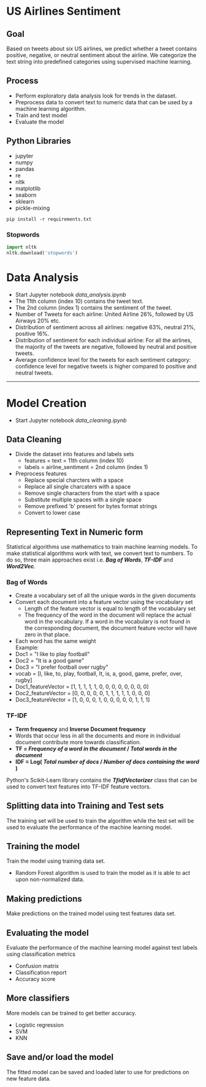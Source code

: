 # US Airlines Sentiment

## Goal
Based on tweets about six US airlines, we predict whether a tweet contains positive, negative, or neutral sentiment about the airline. We categorize the text string into predefined categories using supervised machine learning.

## Process
* Perform exploratory data analysis look for trends in the dataset. 
* Preprocess data to convert text to numeric data that can be used by a machine learning algorithm. 
* Train and test model
* Evaluate the model

## Python Libraries
* jupyter
* numpy
* pandas
* re
* nltk
* matplotlib 
* seaborn 
* sklearn
* pickle-mixing

`pip install -r requirements.txt`

### Stopwords
```py
import nltk
nltk.download('stopwords')
```

# Data Analysis
* Start Jupyter notebook *data_analysis.ipynb*
* The 11th column (index 10) contains the tweet text.
* The 2nd column (index 1) contains the sentiment of the tweet.
* Number of Tweets for each airline: United Airline 26%, followed by US Airways 20% etc.
* Distribution of sentiment across all airlines: negative 63%, neutral 21%, positive 16%.
* Distribution of sentiment for each individual airline: For all the airlines, the majority of the tweets are negative, followed by neutral and positive tweets.
* Average confidence level for the tweets for each sentiment category: confidence level for negative tweets is higher compared to positive and neutral tweets.

---

# Model Creation
* Start Jupyter notebook *data_cleaning.ipynb*

## Data Cleaning

* Divide the dataset into features and labels sets
    * features = text = 11th column (index 10)
    * labels = airline_sentiment = 2nd column (index 1)
* Preprocess features
    * Replace special charcters with a space
    * Replace all single charcaters with a space
    * Remove single characters from the start with a space
    * Substitute multiple spaces with a single space
    * Remove prefixed 'b' present for bytes format strings
    * Convert to lower case

## Representing Text in Numeric form
Statistical algorithms use mathematics to train machine learning models. 
To make statistical algorithms work with text, we convert text to numbers. 
To do so, three main approaches exist i.e. ***Bag of Words***, ***TF-IDF*** and ***Word2Vec***.

### Bag of Words
* Create a vocabulary set of all the unique words in the given documents
* Convert each document into a feature vector using the vocabulary set
    * Length of the feature vector is equal to length of the vocabulary set
    * The frequency of the word in the document will replace the actual word in the vocabulary. If a word in the vocabulary is not found in the corresponding document, the document feature vector will have zero in that place. 
* Each word has the same weight  
Example:  
* Doc1 = "I like to play football"
* Doc2 = "It is a good game"
* Doc3 = "I prefer football over rugby"
* vocab = [I, like, to, play, football, It, is, a, good, game, prefer, over, rugby]
* Doc1_featureVector = [1, 1, 1, 1, 1, 0, 0, 0, 0, 0, 0, 0, 0]
* Doc2_featureVector = [0, 0, 0, 0, 0, 1, 1, 1, 1, 1, 0, 0, 0]
* Doc3_featureVector = [1, 0, 0, 0, 1, 0, 0, 0, 0, 0, 1, 1, 1]

### TF-IDF
* **Term frequency** and **Inverse Document frequency**
* Words that occur less in all the documents and more in individual document contribute more towards classification. 
* **TF  = *Frequency of a word in the document* / *Total words in the document***
* **IDF = Log( *Total number of docs* / *Number of docs containing the word* )**

Python's Scikit-Learn library contains the ***TfidfVectorizer*** class that can be used to convert text features into TF-IDF feature vectors.

## Splitting data into Training and Test sets
The training set will be used to train the algorithm while the test set will be used to evaluate the performance of the machine learning model.

## Training the model
Train the model using training data set.
*  Random Forest algorithm is used to train the model as it is able to act upon non-normalized data.

## Making predictions
Make predictions on the trained model using test features data set.

## Evaluating the model
Evaluate the performance of the machine learning model against test labels using classification metrics
* Confusion matrix
* Classification report
* Accuracy score

## More classifiers
More models can be trained to get better accuracy.  
* Logistic regression
* SVM
* KNN 

## Save and/or load the model
The fitted model can be saved and loaded later to use for predictions on new feature data.
